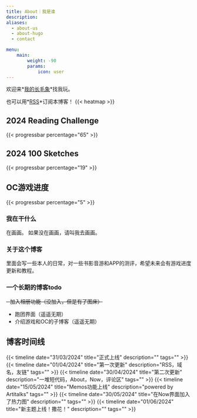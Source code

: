 ```yaml
---
title: About｜我是谁
description: 
aliases:
  - about-us
  - about-hugo
  - contact

menu:
    main: 
        weight: -90
        params:
            icon: user
---
```

欢迎来*[我的长毛象](https://bgme.bid/@HennZaiTennshou)*找我玩。

也可以用*[RSS](/index.xml)*订阅本博客！
{{< heatmap >}}
## 2024 Reading Challenge
{{< progressbar percentage="65" >}}
## 2024 100 Sketches
{{< progressbar percentage="19" >}}

## OC游戏进度
{{< progressbar percentage="5" >}}

### 我在干什么
在画画。
如果没在画画，请叫我去画画。

### 关于这个博客
里面会写一些本人的日常，对一些书影音游和APP的测评，希望未来会有游戏进度更新和教程。

### 一个长期的博客todo
~~- 加入相册功能（没加入，但是有了图床）~~
- 跑团界面（遥遥无期）
- 介绍游戏和OC的子博客（遥遥无期）

## 博客时间线

 {{< timeline date="31/03/2024" title="正式上线" description="" tags=""  >}}
 {{< timeline date="01/04/2024" title="第一次更新" description="RSS，域名，友链" tags=""  >}}
 {{< timeline date="30/04/2024" title="第二次更新" description="一堆短代码，About，Now，评论区" tags=""  >}}
 {{< timeline date="15/05/2024" title="Memos功能上线" description="powered by Artitalks" tags=""  >}}
 {{< timeline date="30/05/2024" title="在Now界面加入了热力图" description="" tags=""  >}}
 {{< timeline date="01/06/2024" title="新主题上线！撒花！" description="" tags=""  >}}
